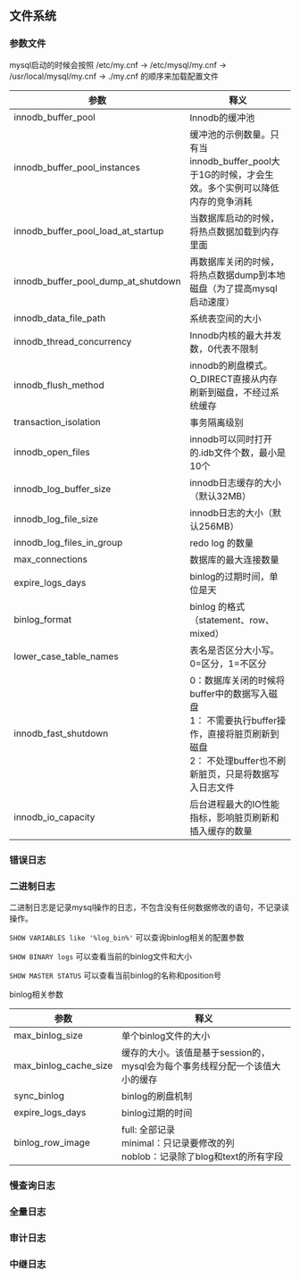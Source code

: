 ## 文件系统

### 参数文件

mysql启动的时候会按照 /etc/my.cnf -> /etc/mysql/my.cnf -> /usr/local/mysql/my.cnf -> ./my.cnf 的顺序来加载配置文件

| 参数                                | 释义                                                         |
| ----------------------------------- | ------------------------------------------------------------ |
| innodb_buffer_pool                  | Innodb的缓冲池                                               |
| innodb_buffer_pool_instances        | 缓冲池的示例数量。只有当innodb_buffer_pool大于1G的时候，才会生效。多个实例可以降低内存的竞争消耗 |
| innodb_buffer_pool_load_at_startup  | 当数据库启动的时候，将热点数据加载到内存里面                 |
| innodb_buffer_pool_dump_at_shutdown | 再数据库关闭的时候，将热点数据dump到本地磁盘（为了提高mysql启动速度） |
| innodb_data_file_path               | 系统表空间的大小                                             |
| innodb_thread_concurrency           | Innodb内核的最大并发数，0代表不限制                          |
| innodb_flush_method                 | innodb的刷盘模式。O_DIRECT直接从内存刷新到磁盘，不经过系统缓存 |
| transaction_isolation               | 事务隔离级别                                                 |
| innodb_open_files                   | innodb可以同时打开的.idb文件个数，最小是10个                 |
| innodb_log_buffer_size              | innodb日志缓存的大小（默认32MB）                             |
| innodb_log_file_size                | innodb日志的大小（默认256MB）                                |
| innodb_log_files_in_group           | redo log 的数量                                              |
| max_connections                     | 数据库的最大连接数量                                         |
| expire_logs_days                    | binlog的过期时间，单位是天                                   |
| binlog_format                       | binlog 的格式（statement、row、mixed）                       |
| lower_case_table_names              | 表名是否区分大小写。0=区分，1=不区分                         |
| innodb_fast_shutdown                | 0：数据库关闭的时候将buffer中的数据写入磁盘<br />1： 不需要执行buffer操作，直接将脏页刷新到磁盘<br />2： 不处理buffer也不刷新脏页，只是将数据写入日志文件 |
| innodb_io_capacity                  | 后台进程最大的IO性能指标，影响脏页刷新和插入缓存的数量       |



### 错误日志

### 二进制日志

二进制日志是记录mysql操作的日志，不包含没有任何数据修改的语句，不记录读操作。

`SHOW VARIABLES like '%log_bin%'` 可以查询binlog相关的配置参数

`SHOW BINARY logs` 可以查看当前的binlog文件和大小

`SHOW MASTER STATUS` 可以查看当前binlog的名称和position号

binlog相关参数

| 参数                  | 释义                                                         |
| --------------------- | ------------------------------------------------------------ |
| max_binlog_size       | 单个binlog文件的大小                                         |
| max_binlog_cache_size | 缓存的大小。该值是基于session的，mysql会为每个事务线程分配一个该值大小的缓存 |
| sync_binlog           | binlog的刷盘机制                                             |
| expire_logs_days      | binlog过期的时间                                             |
| binlog_row_image      | full: 全部记录<br />minimal：只记录要修改的列<br />noblob：记录除了blog和text的所有字段 |



### 慢查询日志

### 全量日志

### 审计日志

### 中继日志

